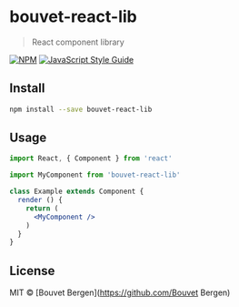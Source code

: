 # bouvet-react-lib

> React component library

[![NPM](https://img.shields.io/npm/v/bouvet-react-lib.svg)](https://www.npmjs.com/package/bouvet-react-lib) [![JavaScript Style Guide](https://img.shields.io/badge/code_style-standard-brightgreen.svg)](https://standardjs.com)

## Install

```bash
npm install --save bouvet-react-lib
```

## Usage

```jsx
import React, { Component } from 'react'

import MyComponent from 'bouvet-react-lib'

class Example extends Component {
  render () {
    return (
      <MyComponent />
    )
  }
}
```

## License

MIT © [Bouvet Bergen](https://github.com/Bouvet Bergen)
